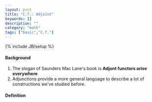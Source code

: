 ```yaml
---
layout: post
title: "C.T.: Adjoint"
keywords: []
description: ""
category: "math"
tags: ["basic","C.T."]
---
```

{% include JB/setup %}


#### Background
1. The slogan of Saunders Mac Lane's book is **Adjont functors arise everywhere** 
2. Adjunctions provide a more general language to describe a lot of
   constructions we've studied before.

#### Definition




